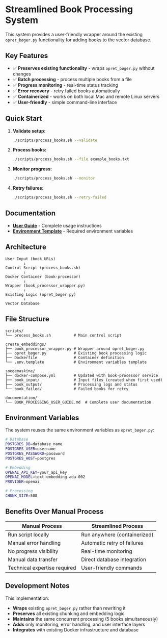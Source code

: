 # Streamlined Book Processing System

This system provides a user-friendly wrapper around the existing `opret_bøger.py` functionality for adding books to the vector database.

## Key Features

- ✅ **Preserves existing functionality** - wraps `opret_bøger.py` without changes
- ✅ **Batch processing** - process multiple books from a file
- ✅ **Progress monitoring** - real-time status tracking
- ✅ **Error recovery** - retry failed books automatically
- ✅ **Containerized** - works on both local Mac and remote Linux servers
- ✅ **User-friendly** - simple command-line interface

## Quick Start

1. **Validate setup:**
   ```bash
   ./scripts/process_books.sh --validate
   ```

2. **Process books:**
   ```bash
   ./scripts/process_books.sh --file example_books.txt
   ```

3. **Monitor progress:**
   ```bash
   ./scripts/process_books.sh --monitor
   ```

4. **Retry failures:**
   ```bash
   ./scripts/process_books.sh --retry-failed
   ```

## Documentation

- [**User Guide**](documentation/BOOK_PROCESSING_USER_GUIDE.md) - Complete usage instructions
- [**Environment Template**](create_embeddings/.env.template) - Required environment variables

## Architecture

```
User Input (book URLs)
        ↓
Control Script (process_books.sh)
        ↓
Docker Container (book-processor)
        ↓
Wrapper (book_processor_wrapper.py)
        ↓
Existing Logic (opret_bøger.py)
        ↓
Vector Database
```

## File Structure

```
scripts/
└── process_books.sh          # Main control script

create_embeddings/
├── book_processor_wrapper.py # Wrapper around opret_bøger.py
├── opret_bøger.py            # Existing book processing logic
├── Dockerfile                # Container definition
└── .env.template             # Environment variables template

soegemaskine/
├── docker-compose.yml        # Updated with book-processor service
├── book_input/               # Input files (created when first used)
├── book_output/              # Processing logs and status
└── book_failed/              # Failed books for retry

documentation/
└── BOOK_PROCESSING_USER_GUIDE.md  # Complete user documentation
```

## Environment Variables

The system reuses the same environment variables as `opret_bøger.py`:

```bash
# Database
POSTGRES_DB=database_name
POSTGRES_USER=username
POSTGRES_PASSWORD=password
POSTGRES_HOST=postgres

# Embedding
OPENAI_API_KEY=your_api_key
OPENAI_MODEL=text-embedding-ada-002
PROVIDER=openai

# Processing
CHUNK_SIZE=500
```

## Benefits Over Manual Process

| Manual Process | Streamlined Process |
|---|---|
| Run script locally | Run anywhere (containerized) |
| Manual error handling | Automatic retry of failures |
| No progress visibility | Real-time monitoring |
| Manual data transfer | Direct database integration |
| Technical expertise required | User-friendly commands |

## Development Notes

This implementation:
- **Wraps** existing `opret_bøger.py` rather than rewriting it
- **Preserves** all existing chunking and embedding logic
- **Maintains** the same concurrent processing (5 books simultaneously)
- **Adds** only monitoring, error handling, and user interface layers
- **Integrates** with existing Docker infrastructure and database

